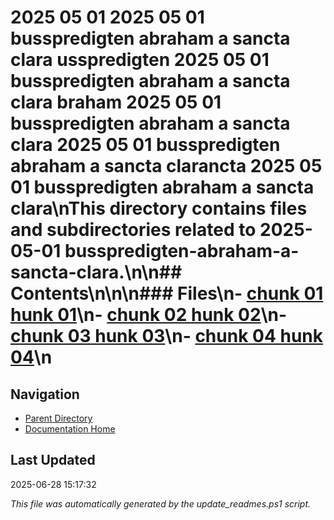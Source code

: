 # 2025 05 01  2025 05 01 busspredigten abraham a sancta clara usspredigten  2025 05 01 busspredigten abraham a sancta clara braham  2025 05 01 busspredigten abraham a sancta clara   2025 05 01 busspredigten abraham a sancta clarancta  2025 05 01 busspredigten abraham a sancta clara\nThis directory contains files and subdirectories related to 2025-05-01 busspredigten-abraham-a-sancta-clara.\n\n## Contents\n<!-- toc -->\n\n### Files\n- [chunk 01 hunk 01](./chunk_01.md)\n- [chunk 02 hunk 02](./chunk_02.md)\n- [chunk 03 hunk 03](./chunk_03.md)\n- [chunk 04 hunk 04](./chunk_04.md)\n
## Navigation

- [Parent Directory](../)
- [Documentation Home](../../)

## Last Updated

2025-06-28 15:17:32

*This file was automatically generated by the update_readmes.ps1 script.*